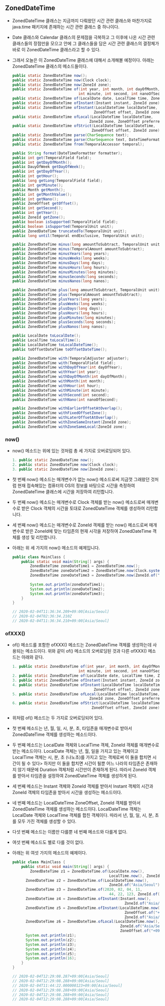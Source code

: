## ZonedDateTime

- ZonedDateTime 클래스는 지금까지 다뤄왔던 시간 관련 클래스와 마찬가지로
  java.time 패키지에 존재하는 시간 관련 클래스 중 하나이다.

- Date 클래스와 Calendar 클래스의 문제점을 극복하고
  그 이후에 나온 시간 관련 클래스들의 장점만을 모으고
  안에 그 클래스들을 담은 시간 관련 클래스의 결정체가 바로 이 ZonedDateTime 클래스라고 할 수 있다.

- 그래서 오늘은 이 ZonedDateTime 클래스에 대해서 소개해볼 예정이다.
  아래는 ZonedDateTime 클래스의 메소드들이다.

  ```java
  public static ZonedDateTime now();
  public static ZonedDateTime now(Clock clock);
  public static ZonedDateTime now(ZoneId zone);
  public static ZonedDateTime of(int year, int month, int dayOfMonth, int hour,
                                int minute, int second, int nanoOfSecond, ZoneId zone);
  public static ZonedDateTime of(LocalDate date, LocalTime time, ZoneId zone);
  public static ZonedDateTime ofInstant(Instant instant, ZoneId zone);
  public static ZonedDateTime ofInstant(LocalDateTime localDateTime,
                                       ZoneOffset offset, ZoneId zone);
  public static ZonedDateTime ofLocal(LocalDateTime localDateTime,
                                     ZoneId zone, ZoneOffset preferredOffset);
  public static ZonedDateTime ofStrict(LocalDateTime localDateTime,
                                      ZoneOffset offset, ZoneId zone);
  public static ZonedDateTime parse(CharSequence text);
  public static ZonedDateTime parse(CharSequence text, DateTimeFormatter formatter);
  public static ZonedDateTime from(TemporalAccessor temporal);
  
  public String format(DateTimeFormatter formatter);
  public int get(TemporalField field);
  public int getDayOfMonth();
  public DauyOfWeek getDayOfWeek();
  public int getDayOfYear();
  public int getHour();
  public long getLong(TemporalField field);
  public int getMinute();
  public Month getMonth();
  public int getMonthValue();
  public int getNano();
  public ZoneOffset getOffset();
  public int getSecond();
  public int getYear();
  public ZoneId getZone();
  public boolean isSupported(TemporalField field);
  public boolean isSupported(TemporalUnit unit);
  public ZonedDateTime truncatedTo(TemporalUnit unit);
  public long until(Temporal endExclusive, TemporalUnit unit);
  
  public ZonedDateTime minus(long amountToSubtract, TemporalUnit unit);
  public ZonedDateTime minus(TemporalAmount amountToSubtract);
  public ZonedDateTime minusYears(long years);
  public ZonedDateTime minusWeeks(long weeks);
  public ZonedDateTime minusDays(long days);
  public ZonedDateTime minusHours(long hours);
  public ZonedDateTime minusMinutes(long minutes);
  public ZonedDateTime minusSeconds(long seconds);
  public ZonedDateTime minusNanos(long nanos);
  
  public ZonedDateTime plus(long amountToSubtract, TemporalUnit unit);
  public ZonedDateTime plus(TemporalAmount amountToSubtract);
  public ZonedDateTime plusYears(long years);
  public ZonedDateTime plusWeeks(long weeks);
  public ZonedDateTime plusDays(long days);
  public ZonedDateTime plusHours(long hours);
  public ZonedDateTime plusMinutes(long minutes);
  public ZonedDateTime plusSeconds(long seconds);
  public ZonedDateTime plusNanos(long nanos);
  
  public LocalDate toLocalDate();
  public LocalTime toLocalTime();
  public LocalDateTime toLocalDateTime();
  public toOffsetDateTime toOffsetDateTime();
  
  public ZonedDateTime with(TemporalAdjuster adjuster);
  public ZonedDateTime with(TemporalField field);
  public ZonedDateTime withDayOfYear(int dayOfYear);
  public ZonedDateTime withYear(int year);
  public ZonedDateTime withDayOfMonth(int dayOfMonth);
  public ZonedDateTime withMonth(int month);
  public ZonedDateTime withHour(int hour);
  public ZonedDateTime withMinute(int minute);
  public ZonedDateTime withSecond(int second);
  public ZonedDateTime withNano(int nanoOfSecond);
  
  public ZonedDateTime withEarlierOffsetAtOverlap();
  public ZonedDateTime withFixedOffsetZone();
  public ZonedDateTime withLaterOffsetAtOverlap();
  public ZonedDateTime withZoneSameInstant(ZoneId zone);
  public ZonedDateTime withZoneSameLocal(ZoneId zone);
  ```



### now()

- now() 메소드는 위에 있는 것처럼 총 세 가지로 오버로딩되어 있다.

  ```java
  1. public static ZonedDateTime now();
  2. public static ZonedDateTime now(Clock clock);
  3. public static ZonedDateTime now(ZoneId zone);
  ```

- 첫 번째 now() 메소드는 매개변수가 없는 now() 메소드로써
  지금껏 그래왔던 것처럼 현재 접속해있는 컴퓨터의 OS의 정보를 바탕으로 시간을 측정하여
  ZonedDateTime 클래스에 시간을 저장하여 리턴합니다.

- 두 번째 now() 메소드는 매개변수로 Clock 객체를 받는 now() 메소드로써
  매개변수로 받은 Clock 객체의 시간을 토대로
  ZonedDateTime 객체를 생성하여 리턴합니다.

- 세 번째 now() 메소드는 매개변수로 ZoneId 객체를 받는 now() 메소드로써
  매개변수로 받은 ZoneId에 맞는 타임존의 현재 시각을 저장하여
  ZonedDateTime 객체를 생성 및 리턴합니다.

- 아래는 위 세 가지의 now() 메소드의 예제입니다.

  ```java
  public class MainClass {
      public static void main(String[] args) {
          ZonedDateTime zoneDateTime1 = ZonedDateTime.now();
          ZonedDateTime zoneDateTime2 = ZonedDateTime.now(Clock.systemUTC());
          ZonedDateTime zoneDateTime3 = ZonedDateTime.now(ZoneId.of("Asia/Seoul"));
          
          System.out.println(zoneDateTime1);
          System.out.println(zoneDateTime2);
          System.out.println(zoneDateTime3);
      }
  }
  
  // 2020-02-04T11:36:34.209+09:00[Asia/Seoul]
  // 2020-02-04T02:36:34.210Z
  // 2020-02-04T11:36:34.210+09:00[Asia/Seoul]
  ```

  

### ofXXX()

- of() 메소드를 포함한 ofXXX() 메소드는 ZonedDateTime 객체를 생성하는데 사용되는 메소드이다.
  위와 같이 of() 메소드의 오버로딩된 것과 다른 ofXXX() 메소드는 아래와 같다.

  ```java
  1. public static ZonedDateTime of(int year, int month, int dayOfMonth, int hour,
                                int minute, int second, int nanoOfSecond, ZoneId zone);
  2. public static ZonedDateTime of(LocalDate date, LocalTime time, ZoneId zone);
  3. public static ZonedDateTime ofInstant(Instant instant, ZoneId zone);
  4. public static ZonedDateTime ofInstant(LocalDateTime localDateTime,
                                       ZoneOffset offset, ZoneId zone);
  5. public static ZonedDateTime ofLocal(LocalDateTime localDateTime,
                                     ZoneId zone, ZoneOffset preferredOffset);
  6. public static ZonedDateTime ofStrict(LocalDateTime localDateTime,
                                      ZoneOffset offset, ZoneId zone);
  ```

- 위처럼 of() 메소드는 두 가지로 오버로딩되어 있다.

- 첫 번째 메소드는 년, 월, 일, 시, 분, 초, 타임존을 매개변수로 받아서
  ZonedDateTime 객체를 생성하는 메소드이다.

- 두 번째 메소드는 LocalDate 객체와 LocalTime 객체, ZoneId 객체를 매개변수로 받는 메소드이다.
  LocalDate 객체는 년, 월, 일을 가지고 있는 객체이고
  LocalTime 객체는 시, 분, 초 (나노초)를 가지고 있는 객체로써 이 둘을 합치면 시간이 될 수 있다>
  하지만 이 둘을 합치면 시간이 될뿐 어느 나라의 타임존은 존재하지 않기 때문에
  Duration 객체처럼 시간만이 존재하게 된다.
  따라서 ZoneId 객체를 받아서 타임존을 설정하여 ZonedDateTime 객체를 생성하게 된다.

- 세 번째 메소드는 Instant 객체와 ZoneId 객체를 받아서
  Instant 객체의 시간과 ZoneId 객체의 타임존을 받아서 시간을 생성하는 메소드이다.

- 네 번째 메소드는 LocalDateTime ZoneOffset, ZoneId 객체를 받아서
  ZonedDateTime 객체를 생성하는 메소드이다.
  LocalDateTime 객체는 LocalDate 객체와 LocalTime 객체를 합친 객체이다.
  따라서 년, 월, 일, 시, 분, 초를 모두 가진 객체를 생성할 수 있다.

- 다섯 번째 메소드는 이름만 다를뿐 네 번째 메소드와 다를게 없다.

- 여섯 번째 메소드도 별로 다를 것이 없다.

- 아래는 위 여섯 가지의 메소드의 예제이다.

  ```java
  public class MainClass {
      public static void main(String[] args) {
          ZonedDateTime z1 = ZonedDateTime.of(LocalDate.now(),
                                              LocalTime.now(), ZoneId.of("Asia/Seoul"));
  		ZonedDateTime z2 = ZonedDateTime.of(LocalDateTime.now(),
                                              ZoneId.of("Asia/Seoul"));
  		ZonedDateTime z3 = ZonedDateTime.of(2020, 02, 04, 11,
                                              44, 22, 123, ZoneId.of("Asia/Seoul"));
  		ZonedDateTime z4 = ZonedDateTime.ofInstant(Instant.now(),
                                                     ZoneId.of("Asia/Seoul"));
  		ZonedDateTime z5 = ZonedDateTime.ofInstant(LocalDateTime.now(),
                                                     ZoneOffset.of("+09:00"),
                                                     ZoneId.of("Asia/Seoul"));
  		ZonedDateTime z6 = ZonedDateTime.ofLocal(LocalDateTime.now(),
                                                   ZoneId.of("Asia/Seoul"),
                                                   ZoneOffset.of("+09:00"));
  		System.out.println(z1);
  		System.out.println(z2);
  		System.out.println(z3);
  		System.out.println(z4);
  		System.out.println(z5);
  		System.out.println(16);
      }
  }
  
  // 2020-02-04T12:29:08.287+09:00[Asia/Seoul]
  // 2020-02-04T12:29:08.288+09:00[Asia/Seoul]
  // 2020-02-04T11:44:22.000000123+09:00[Asia/Seoul]
  // 2020-02-04T12:29:08.288+09:00[Asia/Seoul]
  // 2020-02-04T12:29:08.288+09:00[Asia/Seoul]
  // 2020-02-04T12:29:08.288+09:00[Asia/Seoul]
  ```